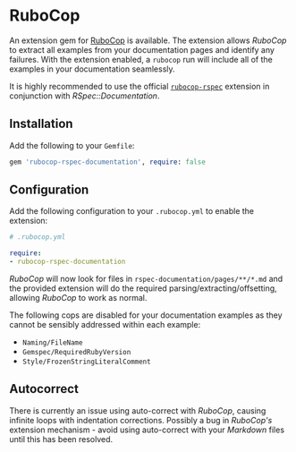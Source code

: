 # RuboCop

An extension gem for [RuboCop](https://rubocop.org) is available. The extension allows _RuboCop_ to extract all examples from your documentation pages and identify any failures. With the extension enabled, a `rubocop` run will include all of the examples in your documentation seamlessly.

It is highly recommended to use the official [`rubocop-rspec`](https://github.com/rubocop/rubocop-rspec) extension in conjunction with _RSpec::Documentation_.

## Installation

Add the following to your `Gemfile`:

```ruby
gem 'rubocop-rspec-documentation', require: false
```

## Configuration

Add the following configuration to your `.rubocop.yml` to enable the extension:

```yaml
# .rubocop.yml

require:
- rubocop-rspec-documentation
```

_RuboCop_ will now look for files in `rspec-documentation/pages/**/*.md` and the provided extension will do the required parsing/extracting/offsetting, allowing _RuboCop_ to work as normal.

The following cops are disabled for your documentation examples as they cannot be sensibly addressed within each example:

* `Naming/FileName`
* `Gemspec/RequiredRubyVersion`
* `Style/FrozenStringLiteralComment`

## Autocorrect

There is currently an issue using auto-correct with _RuboCop_, causing infinite loops with indentation corrections. Possibly a bug in _RuboCop's_ extension mechanism - avoid using auto-correct with your _Markdown_ files until this has been resolved.

